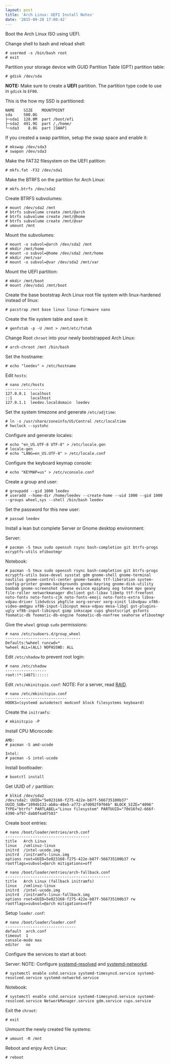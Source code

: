 ```yaml
---
layout: post
title: 'Arch Linux: UEFI Install Notes'
date: '2015-09-28 17:00:42'
---
```


Boot the Arch Linux ISO using UEFI.

Change shell to bash and reload shell:

```
# usermod -s /bin/bash root
# exit
```

Partition your storage device with GUID Partition Table (GPT) partition table:

```
# gdisk /dev/sda
```
__NOTE:__ Make sure to create a __UEFI__ partition.  The partition type code to use in `gdisk` is `EF00`.

This is the how my SSD is partitioned:

```
NAME    SIZE    MOUNTPOINT
sda     500.0G
├─sda1  128.0M  part /boot/efi
├─sda2  491.9G  part /,/home/
└─sda3    8.0G  part [SWAP]
```

If you created a swap partition, setup the swap space and enable it:

```
# mkswap /dev/sda3
# swapon /dev/sda3
```

Make the FAT32 filesystem on the UEFI patition:

```
# mkfs.fat -F32 /dev/sda1
```

Make the BTRFS on the partition for Arch Linux:

```
# mkfs.btrfs /dev/sda2
```

Create BTRFS subvolumes:

```
# mount /dev/sda2 /mnt
# btrfs subvolume create /mnt/@arch
# btrfs subvolume create /mnt/@home
# btrfs subvolume create /mnt/@var
# umount /mnt
```

Mount the subvolumes:

```
# mount -o subvol=@arch /dev/sda2 /mnt
# mkdir /mnt/home
# mount -o subvol=@home /dev/sda2 /mnt/home
# mkdir /mnt/var
# mount -o subvol=@var /dev/sda2 /mnt/var
```

Mount the UEFI partition:

```
# mkdir /mnt/boot
# mount /dev/sda1 /mnt/boot
```

Create the base bootstrap Arch Linux root file system with linux-hardened instead of linux:

```
# pacstrap /mnt base linux linux-firmware nano
```

Create the file system table and save it:

```
# genfstab -p -U /mnt > /mnt/etc/fstab
```

Change Root `chroot` into your newly bootstrapped Arch Linux:

```
# arch-chroot /mnt /bin/bash
```

Set the hostname:

```
# echo "leedev" > /etc/hostname
```

Edit `hosts`:

```
# nano /etc/hosts
-----------------
127.0.0.1  localhost
::1        localhost
127.0.1.1  leedev.localdomain  leedev
```

Set the system timezone and generate `/etc/adjtime`:

```
# ln -s /usr/share/zoneinfo/US/Central /etc/localtime
# hwclock --systohc
```

Configure and generate locales:

```
# echo "en_US.UTF-8 UTF-8" > /etc/locale.gen
# locale-gen
# echo "LANG=en_US.UTF-8" > /etc/locale.conf
```

Configure the keyboard keymap console:

```
# echo "KEYMAP=us" > /etc/vconsole.conf
```

Create a group and user:

```
# groupadd --gid 1000 leedev
# useradd --home-dir /home/leedev --create-home --uid 1000 --gid 1000 --groups wheel,sys --shell /bin/bash leedev
```

Set the password for this new user:

```
# passwd leedev
```

Install a lean but complete Server or Gnome desktop environment:

Server:

```
# pacman -S tmux sudo openssh rsync bash-completion git btrfs-progs ecryptfs-utils efibootmgr
```

Notebook:

```
# pacman -S tmux sudo openssh rsync bash-completion git btrfs-progs ecryptfs-utils base-devel sysstat gdm gnome-shell gnome-terminal nautilus gnome-control-center gnome-tweaks ttf-liberation system-config-printer gnome-backgrounds gnome-keyring gnome-disk-utility baobab gnome-screenshot cheese evince epiphany eog totem mpv geany file-roller networkmanager dhclient gst-libav libmtp ttf-freefont noto-fonts noto-fonts-cjk noto-fonts-emoji noto-fonts-extra libva-vdpau-driver libdvdcss pkgfile xorg-server xorg-xinit libvdpau xf86-video-amdgpu xf86-input-libinput mesa-vdpau mesa-libgl gst-plugins-ugly xf86-input-libinput gimp inkscape cups ghostscript gsfonts foomatic-db foomatic-db-engine foomatic-db-nonfree seahorse efibootmgr
```

Give the `wheel` group `sudo` permissions:

```
# nano /etc/sudoers.d/group_wheel
---------------------------------
Defaults:%wheel runcwd=*
%wheel ALL=(ALL) NOPASSWD: ALL
```

Edit `/etc/shadow` to prevent root login:

```
# nano /etc/shadow
------------------
root:!*:14871::::::
```

Edit `/etc/mkinitcpio.conf`:
NOTE: For a server, read [RAID](https://wiki.archlinux.org/index.php/RAID).

```
# nano /etc/mkinitcpio.conf
---------------------------
HOOKS=(systemd autodetect modconf block filesystems keyboard)
```

Create the `initramfs`:

```
# mkinitcpio -P
```

Install CPU Microcode:
```
AMD:
# pacman -S amd-ucode

Intel:
# pacman -S intel-ucode
```

Install bootloader:

```
# bootctl install
```

Get UUID of `/` partition:

```
# blkid /dev/sda2
/dev/sda2: UUID="5e023168-f275-422e-b87f-566735100b37" UUID_SUB="1094b132-ab0a-48e5-a772-a7d092f0f66b" BLOCK_SIZE="4096" TYPE="btrfs" PARTLABEL="Linux filesystem" PARTUUID="70d16fe2-666f-4390-af97-dab0fea07583"
```

Create boot entries:

```
# nano /boot/loader/entries/arch.conf
-------------------------------------
title   Arch Linux
linux   /vmlinuz-linux
initrd  /intel-ucode.img
initrd  /initramfs-linux.img
options root=UUID=5e023168-f275-422e-b87f-566735100b37 rw rootflags=subvol=@arch mitigations=off
```

```
# nano /boot/loader/entries/arch-fallback.conf
----------------------------------------------
title   Arch Linux (fallback initramfs)
linux   /vmlinuz-linux
initrd  /intel-ucode.img
initrd  /initramfs-linux-fallback.img
options root=UUID=5e023168-f275-422e-b87f-566735100b37 rw rootflags=subvol=@arch mitigations=off
```

Setup `loader.conf`: 

```
# nano /boot/loader/loader.conf
-------------------------------
default  arch.conf
timeout  1
console-mode max
editor   no
```

Configure the services to start at boot:

Server:
NOTE: Configure [systemd-resolved](https://wiki.archlinux.org/index.php/Systemd-resolved) and [systemd-networkd](https://wiki.archlinux.org/index.php/Systemd-networkd).

```
# systemctl enable sshd.service systemd-timesyncd.service systemd-resolved.service systemd-networkd.service
```

Notebook:

```
# systemctl enable sshd.service systemd-timesyncd.service systemd-resolved.service NetworkManager.service gdm.service cups.service
```

Exit the `chroot`:

```
# exit
```

Unmount the newly created file systems:

```
# umount -R /mnt
```

Reboot and enjoy Arch Linux:

```
# reboot
```
